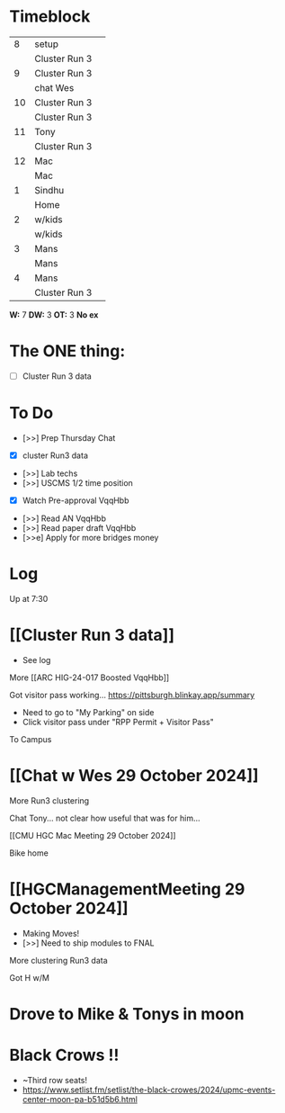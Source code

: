 # Timeblock

|     |               |     |
| --- | ------------- | --- |
| 8   | setup         |     |
|     | Cluster Run 3 |     |
| 9   | Cluster Run 3 |     |
|     | chat Wes      |     |
| 10  | Cluster Run 3 |     |
|     | Cluster Run 3 |     |
| 11  | Tony          |     |
|     | Cluster Run 3 |     |
| 12  | Mac           |     |
|     | Mac           |     |
| 1   | Sindhu        |     |
|     | Home          |     |
| 2   | w/kids        |     |
|     | w/kids        |     |
| 3   | Mans          |     |
|     | Mans          |     |
| 4   | Mans          |     |
|     | Cluster Run 3 |     |

**W:** 7 
**DW:** 3
**OT:** 3
**No ex**

# The ONE thing: 
- [ ] Cluster Run 3 data


# To Do
- [>>] Prep Thursday Chat
- [x] cluster Run3 data
- [>>] Lab techs
- [>>] USCMS 1/2 time position
- [x] Watch Pre-approval VqqHbb
- [>>] Read AN VqqHbb
- [>>] Read paper draft VqqHbb
- [>>e] Apply for more bridges money


# Log

Up at 7:30 

# [[Cluster Run 3 data]]
- See log

More [[ARC HIG-24-017 Boosted VqqHbb]]

Got visitor pass working... https://pittsburgh.blinkay.app/summary
- Need to go to "My Parking" on side
- Click visitor pass under "RPP Permit + Visitor Pass"


To Campus

# [[Chat w Wes 29 October 2024]]

More Run3 clustering

Chat Tony... not clear how useful that was for him...

[[CMU HGC Mac Meeting 29 October 2024]]

Bike home

#  [[HGCManagementMeeting 29 October 2024]]
- Making Moves! 
- [>>] Need to ship modules to FNAL

More clustering Run3 data

Got H w/M

# Drove to Mike & Tonys in moon

# Black Crows !!
- ~Third row seats! 
- https://www.setlist.fm/setlist/the-black-crowes/2024/upmc-events-center-moon-pa-b51d5b6.html

